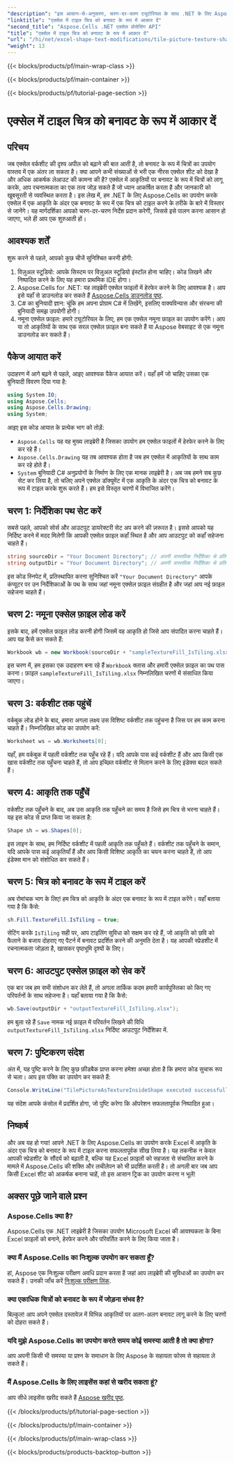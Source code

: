 ```yaml
---
"description": "इस आसान-से-अनुसरण, चरण-दर-चरण ट्यूटोरियल के साथ .NET के लिए Aspose.Cells का उपयोग करके Excel में एक चित्र को बनावट के रूप में टाइल करना सीखें।"
"linktitle": "एक्सेल में टाइल चित्र को बनावट के रूप में आकार दें"
"second_title": "Aspose.Cells .NET एक्सेल प्रोसेसिंग API"
"title": "एक्सेल में टाइल चित्र को बनावट के रूप में आकार दें"
"url": "/hi/net/excel-shape-text-modifications/tile-picture-texture-shape-excel/"
"weight": 13
---
```


{{< blocks/products/pf/main-wrap-class >}}

{{< blocks/products/pf/main-container >}}

{{< blocks/products/pf/tutorial-page-section >}}

# एक्सेल में टाइल चित्र को बनावट के रूप में आकार दें

## परिचय
जब एक्सेल वर्कशीट की दृश्य अपील को बढ़ाने की बात आती है, तो बनावट के रूप में चित्रों का उपयोग वास्तव में एक अंतर ला सकता है। क्या आपने कभी संख्याओं से भरी एक नीरस एक्सेल शीट को देखा है और अधिक आकर्षक लेआउट की कामना की है? एक्सेल में आकृतियों पर बनावट के रूप में चित्रों को लागू करके, आप रचनात्मकता का एक तत्व जोड़ सकते हैं जो ध्यान आकर्षित करता है और जानकारी को खूबसूरती से व्यवस्थित करता है। इस लेख में, हम .NET के लिए Aspose.Cells का उपयोग करके एक्सेल में एक आकृति के अंदर एक बनावट के रूप में एक चित्र को टाइल करने के तरीके के बारे में विस्तार से जानेंगे। यह मार्गदर्शिका आपको चरण-दर-चरण निर्देश प्रदान करेगी, जिससे इसे पालन करना आसान हो जाएगा, भले ही आप एक शुरुआती हों।
## आवश्यक शर्तें
शुरू करने से पहले, आपको कुछ चीजें सुनिश्चित करनी होंगी:
1. विज़ुअल स्टूडियो: आपके सिस्टम पर विज़ुअल स्टूडियो इंस्टॉल होना चाहिए। कोड लिखने और निष्पादित करने के लिए यह हमारा प्राथमिक IDE होगा।
2. Aspose.Cells for .NET: यह लाइब्रेरी एक्सेल फाइलों में हेरफेर करने के लिए आवश्यक है। आप इसे यहाँ से डाउनलोड कर सकते हैं [Aspose.Cells डाउनलोड पृष्ठ](https://releases.aspose.com/cells/net/).
3. C# का बुनियादी ज्ञान: चूंकि हम अपना प्रोग्राम C# में लिखेंगे, इसलिए वाक्यविन्यास और संरचना की बुनियादी समझ उपयोगी होगी।
4. नमूना एक्सेल फ़ाइल: हमारे ट्यूटोरियल के लिए, हम एक एक्सेल नमूना फ़ाइल का उपयोग करेंगे। आप या तो आकृतियों के साथ एक सरल एक्सेल फ़ाइल बना सकते हैं या Aspose वेबसाइट से एक नमूना डाउनलोड कर सकते हैं।
## पैकेज आयात करें
उदाहरण में आगे बढ़ने से पहले, आइए आवश्यक पैकेज आयात करें। यहाँ हमें जो चाहिए उसका एक बुनियादी विवरण दिया गया है:
```csharp
using System.IO;
using Aspose.Cells;
using Aspose.Cells.Drawing;
using System;
```
आइए इस कोड आयात के प्रत्येक भाग को तोड़ें:
- `Aspose.Cells` यह वह मुख्य लाइब्रेरी है जिसका उपयोग हम एक्सेल फाइलों में हेरफेर करने के लिए कर रहे हैं।
- `Aspose.Cells.Drawing` यह तब आवश्यक होता है जब हम एक्सेल में आकृतियों के साथ काम कर रहे होते हैं।
- `System` बुनियादी C# अनुप्रयोगों के निर्माण के लिए एक मानक लाइब्रेरी है।
अब जब हमने सब कुछ सेट कर लिया है, तो चलिए अपने एक्सेल डॉक्यूमेंट में एक आकृति के अंदर एक चित्र को बनावट के रूप में टाइल करके शुरू करते हैं। हम इसे विस्तृत चरणों में विभाजित करेंगे।
## चरण 1: निर्देशिका पथ सेट करें
सबसे पहले, आपको सोर्स और आउटपुट डायरेक्टरी सेट अप करने की ज़रूरत है। इससे आपको यह निर्दिष्ट करने में मदद मिलेगी कि आपकी एक्सेल फ़ाइल कहाँ स्थित है और आप आउटपुट को कहाँ सहेजना चाहते हैं।
```csharp
string sourceDir = "Your Document Directory"; // अपनी वास्तविक निर्देशिका से प्रतिस्थापित करें
string outputDir = "Your Document Directory"; // अपनी वास्तविक निर्देशिका से प्रतिस्थापित करें
```
इस कोड स्निपेट में, प्रतिस्थापित करना सुनिश्चित करें `"Your Document Directory"` आपके कंप्यूटर पर उन निर्देशिकाओं के पथ के साथ जहां नमूना एक्सेल फ़ाइल संग्रहीत है और जहां आप नई फ़ाइल सहेजना चाहते हैं।
## चरण 2: नमूना एक्सेल फ़ाइल लोड करें
इसके बाद, हमें एक्सेल फ़ाइल लोड करनी होगी जिसमें वह आकृति हो जिसे आप संपादित करना चाहते हैं। आप यह कैसे कर सकते हैं:
```csharp
Workbook wb = new Workbook(sourceDir + "sampleTextureFill_IsTiling.xlsx");
```
इस चरण में, हम इसका एक उदाहरण बना रहे हैं `Workbook` क्लास और हमारी एक्सेल फ़ाइल का पथ पास करना। फ़ाइल `sampleTextureFill_IsTiling.xlsx` निम्नलिखित चरणों में संसाधित किया जाएगा।
## चरण 3: वर्कशीट तक पहुंचें
वर्कबुक लोड होने के बाद, हमारा अगला लक्ष्य उस विशिष्ट वर्कशीट तक पहुंचना है जिस पर हम काम करना चाहते हैं। निम्नलिखित कोड का उपयोग करें:
```csharp
Worksheet ws = wb.Worksheets[0];
```
यहाँ, हम वर्कबुक में पहली वर्कशीट तक पहुँच रहे हैं। यदि आपके पास कई वर्कशीट हैं और आप किसी एक खास वर्कशीट तक पहुँचना चाहते हैं, तो आप इच्छित वर्कशीट से मिलान करने के लिए इंडेक्स बदल सकते हैं।
## चरण 4: आकृति तक पहुँचें
वर्कशीट तक पहुँचने के बाद, अब उस आकृति तक पहुँचने का समय है जिसे हम चित्र से भरना चाहते हैं। यह इस कोड से प्राप्त किया जा सकता है:
```csharp
Shape sh = ws.Shapes[0];
```
इस लाइन के साथ, हम निर्दिष्ट वर्कशीट में पहली आकृति तक पहुँचते हैं। वर्कशीट तक पहुँचने के समान, यदि आपके पास कई आकृतियाँ हैं और आप किसी विशिष्ट आकृति का चयन करना चाहते हैं, तो आप इंडेक्स मान को संशोधित कर सकते हैं।
## चरण 5: चित्र को बनावट के रूप में टाइल करें
अब रोमांचक भाग के लिए! हम चित्र को आकृति के अंदर एक बनावट के रूप में टाइल करेंगे। यहाँ बताया गया है कि कैसे:
```csharp
sh.Fill.TextureFill.IsTiling = true;
```
सेटिंग करके `IsTiling` सही पर, आप टाइलिंग सुविधा को सक्षम कर रहे हैं, जो आकृति को छवि को फैलाने के बजाय दोहराए गए पैटर्न में बनावट प्रदर्शित करने की अनुमति देता है। यह आपकी स्प्रेडशीट में रचनात्मकता जोड़ता है, खासकर पृष्ठभूमि दृश्यों के लिए।
## चरण 6: आउटपुट एक्सेल फ़ाइल को सेव करें
एक बार जब हम सभी संशोधन कर लेते हैं, तो अगला तार्किक कदम हमारी कार्यपुस्तिका को किए गए परिवर्तनों के साथ सहेजना है। यहाँ बताया गया है कि कैसे:
```csharp
wb.Save(outputDir + "outputTextureFill_IsTiling.xlsx");
```
हम बुला रहे हैं `Save` नामक नई फ़ाइल में परिवर्तन लिखने की विधि `outputTextureFill_IsTiling.xlsx` निर्दिष्ट आउटपुट निर्देशिका में.
## चरण 7: पुष्टिकरण संदेश
अंत में, यह पुष्टि करने के लिए कुछ फ़ीडबैक प्राप्त करना हमेशा अच्छा होता है कि हमारा कोड सुचारू रूप से चला। आप इस पंक्ति का उपयोग कर सकते हैं:
```csharp
Console.WriteLine("TilePictureAsTextureInsideShape executed successfully.\r\n");
```
यह संदेश आपके कंसोल में प्रदर्शित होगा, जो पुष्टि करेगा कि ऑपरेशन सफलतापूर्वक निष्पादित हुआ।
## निष्कर्ष
और अब यह हो गया! आपने .NET के लिए Aspose.Cells का उपयोग करके Excel में आकृति के अंदर एक चित्र को बनावट के रूप में टाइल करना सफलतापूर्वक सीख लिया है। यह तकनीक न केवल आपकी स्प्रेडशीट के सौंदर्य को बढ़ाती है, बल्कि यह Excel फ़ाइलों को सहजता से संचालित करने के मामले में Aspose.Cells की शक्ति और लचीलेपन को भी प्रदर्शित करती है। तो अगली बार जब आप किसी Excel शीट को आकर्षक बनाना चाहें, तो इस आसान ट्रिक का उपयोग करना न भूलें! 
## अक्सर पूछे जाने वाले प्रश्न
### Aspose.Cells क्या है?
Aspose.Cells एक .NET लाइब्रेरी है जिसका उपयोग Microsoft Excel की आवश्यकता के बिना Excel फ़ाइलों को बनाने, हेरफेर करने और परिवर्तित करने के लिए किया जाता है।
### क्या मैं Aspose.Cells का निःशुल्क उपयोग कर सकता हूँ?
हां, Aspose एक निःशुल्क परीक्षण अवधि प्रदान करता है जहां आप लाइब्रेरी की सुविधाओं का उपयोग कर सकते हैं। उनकी जाँच करें [निःशुल्क परीक्षण लिंक](https://releases.aspose.com/).
### क्या एकाधिक चित्रों को बनावट के रूप में जोड़ना संभव है?
बिल्कुल! आप अपने एक्सेल दस्तावेज़ में विभिन्न आकृतियों पर अलग-अलग बनावट लागू करने के लिए चरणों को दोहरा सकते हैं।
### यदि मुझे Aspose.Cells का उपयोग करते समय कोई समस्या आती है तो क्या होगा?
आप अपनी किसी भी समस्या या प्रश्न के समाधान के लिए Aspose के सहायता फोरम से सहायता ले सकते हैं।
### मैं Aspose.Cells के लिए लाइसेंस कहां से खरीद सकता हूं?
आप सीधे लाइसेंस खरीद सकते हैं [Aspose खरीद पृष्ठ](https://purchase.aspose.com/buy).

{{< /blocks/products/pf/tutorial-page-section >}}

{{< /blocks/products/pf/main-container >}}

{{< /blocks/products/pf/main-wrap-class >}}

{{< blocks/products/products-backtop-button >}}